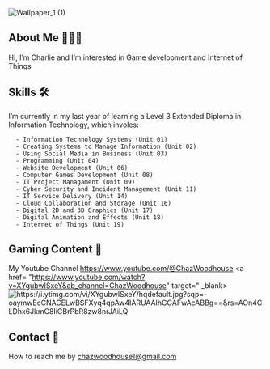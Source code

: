 ![Wallpaper_1 (1)](https://github.com/CharlieWoodhouse/CharlieWoodhouse/assets/147112008/7351718a-1fa3-43b7-aba7-aad86a3f8896)

## About Me 🙋🏻‍♂️
Hi, I’m Charlie and I’m interested in Game development and Internet of Things

## Skills 🛠️
I’m currently in my last year of learning a Level 3 Extended Diploma in Information Technology, which involes:
  
      - Information Technology Systems (Unit 01)
      - Creating Systems to Manage Information (Unit 02)
      - Using Social Media in Business (Unit 03)
      - Programming (Unit 04)
      - Website Development (Unit 06)
      - Computer Games Development (Unit 08)
      - IT Project Managament (Unit 09)
      - Cyber Security and Incident Management (Unit 11)
      - IT Service Delivery (Unit 14)
      - Cloud Collaboration and Storage (Unit 16)
      - Digital 2D and 3D Graphics (Unit 17)
      - Digital Animation and Effects (Unit 18)
      - Internet of Things (Unit 19)

## Gaming Content 🎥
My Youtube Channel https://www.youtube.com/@ChazWoodhouse
<a href= "https://www.youtube.com/watch?v=XYgubwISxeY&ab_channel=ChazWoodhouse" target=" _blank><img src="https://www.youtube.com/watch?v=XYgubwISxeY&ab_channel=ChazWoodhouse.jpg" alt= "https://i.ytimg.com/vi/XYgubwISxeY/hqdefault.jpg?sqp=-oaymwEcCNACELwBSFXyq4qpAw4IARUAAIhCGAFwAcABBg==&rs=AOn4CLDhx6JkmC8IiGBrPbR8zw8nrJAiLQ" /></a>

## Contact 💬
How to reach me by chazwoodhouse1@gmail.com

<!---
CharlieWoodhouse/CharlieWoodhouse is a ✨ special ✨ repository because its `README.md` (this file) appears on your GitHub profile.
You can click the Preview link to take a look at your changes.
--->
